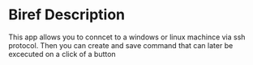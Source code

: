 # Biref Description
  This app allows you to conncet to a windows or linux machince via ssh protocol. Then you can create and save command that can later be excecuted on a click of a button 

